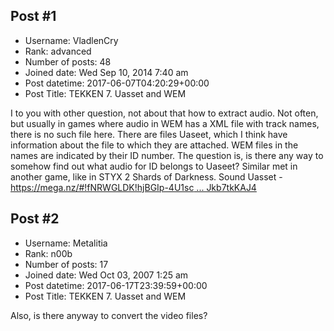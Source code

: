 ## Post #1
- Username: VladlenCry
- Rank: advanced
- Number of posts: 48
- Joined date: Wed Sep 10, 2014 7:40 am
- Post datetime: 2017-06-07T04:20:29+00:00
- Post Title: TEKKEN 7. Uasset and WEM

I to you with other question, not about that how to extract audio.
Not often, but usually in games where audio in WEM has a XML file with track names, there is no such file here. There are files Uaseet, which I think have information about the file to which they are attached. WEM files in the names are indicated by their ID number. The question is, is there any way to somehow find out what audio for ID belongs to Uaseet?
Similar met in another game, like in STYX 2 Shards of Darkness.
Sound Uasset - [https://mega.nz/#!fNRWGLDK!hjBGIp-4U1sc ... Jkb7tkKAJ4](https://mega.nz/#!fNRWGLDK!hjBGIp-4U1scThsxfyDsojdcVhUScvY9yJkb7tkKAJ4)
## Post #2
- Username: Metalitia
- Rank: n00b
- Number of posts: 17
- Joined date: Wed Oct 03, 2007 1:25 am
- Post datetime: 2017-06-17T23:39:59+00:00
- Post Title: TEKKEN 7. Uasset and WEM

Also, is there anyway to convert the video files?
